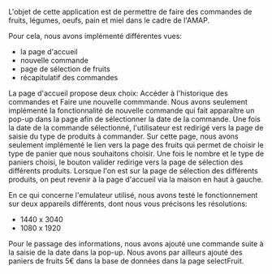 L'objet de cette application est de permettre de faire des commandes de fruits, légumes, oeufs, pain et miel dans le cadre de l'AMAP.

Pour cela, nous avons implémenté différentes vues:
- la page d'accueil
- nouvelle commande
- page de sélection de fruits
- récapitulatif des commandes

La page d'accueil propose deux choix: Accéder à l'historique des commandes et Faire une nouvelle commmande. 
Nous avons seulement implémenté la fonctionnalité de nouvelle commande qui fait apparaître un pop-up dans la page afin de sélectionner la date de la commande.
Une fois la date de la commande sélectionné, l'utilisateur est redirigé vers la page de saisie du type de produits à commander.
Sur cette page, nous avons seulement implémenté le lien vers la page des fruits qui permet de choisir le type de panier que nous souhaitons choisir.
Une fois le nombre et le type de paniers choisi, le bouton valider redirige vers la page de sélection des différents produits.
Lorsque l'on est sur la page de sélection des différents produits, on peut revenir à la page d'accueil via la maison en haut à gauche.

En ce qui concerne l'emulateur utilisé, nous avons testé le fonctionnement sur deux appareils différents, dont nous vous précisons les résolutions:
- 1440 x 3040 
- 1080 x 1920

Pour le passage des informations, nous avons ajouté une commande suite à la saisie de la date dans la pop-up. 
Nous avons par ailleurs ajouté des paniers de fruits 5€ dans la base de données dans la page selectFruit.
